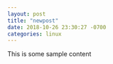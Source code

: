 ```yaml
---
layout: post
title: "newpost"
date: 2018-10-26 23:30:27 -0700
categories: linux
---
```


This is some sample content

